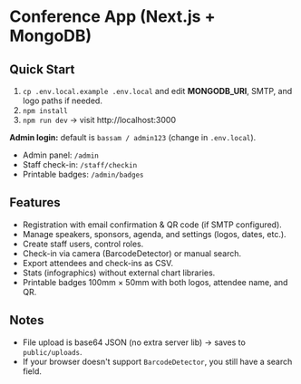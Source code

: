 # Conference App (Next.js + MongoDB)

## Quick Start
1. `cp .env.local.example .env.local` and edit **MONGODB_URI**, SMTP, and logo paths if needed.
2. `npm install`
3. `npm run dev` → visit http://localhost:3000

**Admin login:** default is `bassam / admin123` (change in `.env.local`).
- Admin panel: `/admin`
- Staff check-in: `/staff/checkin`
- Printable badges: `/admin/badges`

## Features
- Registration with email confirmation & QR code (if SMTP configured).
- Manage speakers, sponsors, agenda, and settings (logos, dates, etc.).
- Create staff users, control roles.
- Check-in via camera (BarcodeDetector) or manual search.
- Export attendees and check-ins as CSV.
- Stats (infographics) without external chart libraries.
- Printable badges 100mm × 50mm with both logos, attendee name, and QR.

## Notes
- File upload is base64 JSON (no extra server lib) → saves to `public/uploads`.
- If your browser doesn't support `BarcodeDetector`, you still have a search field.
